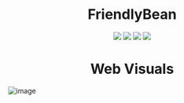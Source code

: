 <h1 align="center">FriendlyBean</h1>
<p align="center">
   <img src="https://img.shields.io/badge/language-CSS-blue?style"/>
   <img src="https://img.shields.io/github/license/Sheikh-Tafsir/Algo-Easy"/>
   <img src="https://img.shields.io/github/stars/Sheikh-Tafsir/FriendlyBean"/>
   <img src="https://img.shields.io/github/forks/Sheikh-Tafsir/FriendlyBean"/>
</p>

<h1 align="center">Web Visuals</h1>

![image](https://user-images.githubusercontent.com/83116065/191068292-65c82025-38b1-491e-a24f-892a06f8ba64.png)
